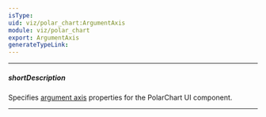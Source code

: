 ```yaml
---
isType: 
uid: viz/polar_chart:ArgumentAxis
module: viz/polar_chart
export: ArgumentAxis
generateTypeLink: 
---
```

---
##### shortDescription
Specifies [argument axis](/concepts/05%20UI%20Components/PolarChart/10%20Visual%20Elements/050%20Axes/10%20Argument%20Axis.md '/Documentation/Guide/UI_Components/PolarChart/Visual_Elements/#Axes/Argument_Axis') properties for the PolarChart UI component.

---
<!--
For charting, the polar coordinate system is used to determine each point uniquely on a plane through two numbers, the argument and the value of the point. A circular and straight lines (the axis of arguments and the axis of values) are specified to define the coordinates. To define the argument axis, use the **argumentAxis** configuration object. To define the value axis, use the [valueAxis](/api-reference/10%20UI%20Components/dxPolarChart/1%20Configuration/valueAxis '/Documentation/ApiReference/UI_Components/dxPolarChart/Configuration/valueAxis/') configuration object. To set the properties of all axes to a common value, use the [commonAxisSettings](/api-reference/10%20UI%20Components/dxPolarChart/1%20Configuration/commonAxisSettings '/Documentation/ApiReference/UI_Components/dxPolarChart/Configuration/commonAxisSettings/') configuration object. This object exposes the properties that can be specified for all axes simultaneously. Note that the value specified for an axis individually (in the **argumentAxis** or **valueAxis** object) overrides the value specified in the **commonAxisSettings** object.
-->